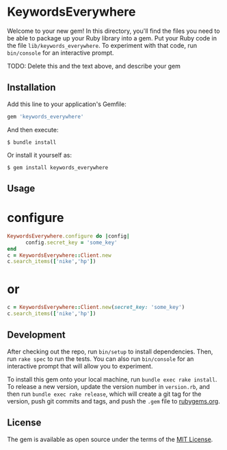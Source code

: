 # KeywordsEverywhere

Welcome to your new gem! In this directory, you'll find the files you need to be able to package up your Ruby library into a gem. Put your Ruby code in the file `lib/keywords_everywhere`. To experiment with that code, run `bin/console` for an interactive prompt.

TODO: Delete this and the text above, and describe your gem

## Installation

Add this line to your application's Gemfile:

```ruby
gem 'keywords_everywhere'
```

And then execute:

    $ bundle install

Or install it yourself as:

    $ gem install keywords_everywhere

## Usage

# configure
```ruby
KeywordsEverywhere.configure do |config|
      config.secret_key = 'some_key'
end
c = KeywordsEverywhere::Client.new
c.search_items(['nike','hp'])
```
# or 
```ruby
c = KeywordsEverywhere::Client.new(secret_key: 'some_key')
c.search_items(['nike','hp'])
```

## Development

After checking out the repo, run `bin/setup` to install dependencies. Then, run `rake spec` to run the tests. You can also run `bin/console` for an interactive prompt that will allow you to experiment.

To install this gem onto your local machine, run `bundle exec rake install`. To release a new version, update the version number in `version.rb`, and then run `bundle exec rake release`, which will create a git tag for the version, push git commits and tags, and push the `.gem` file to [rubygems.org](https://rubygems.org).


## License

The gem is available as open source under the terms of the [MIT License](https://opensource.org/licenses/MIT).
